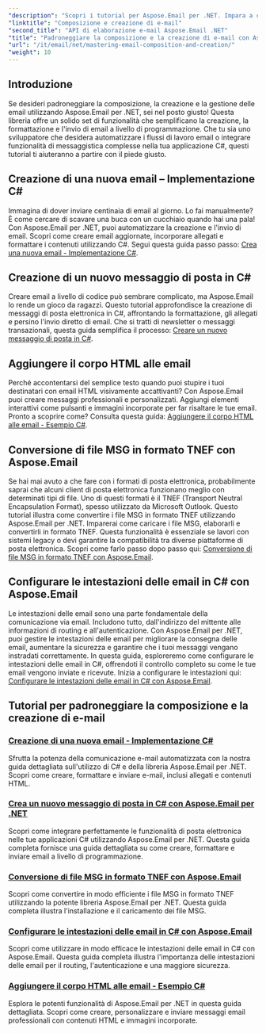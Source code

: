 ```yaml
---
"description": "Scopri i tutorial per Aspose.Email per .NET. Impara a creare, formattare e inviare email in modo programmatico, incluse funzionalità avanzate come allegati e contenuti HTML."
"linktitle": "Composizione e creazione di e-mail"
"second_title": "API di elaborazione e-mail Aspose.Email .NET"
"title": "Padroneggiare la composizione e la creazione di e-mail con Aspose.Email per .NET"
"url": "/it/email/net/mastering-email-composition-and-creation/"
"weight": 10
---
```


## Introduzione

Se desideri padroneggiare la composizione, la creazione e la gestione delle email utilizzando Aspose.Email per .NET, sei nel posto giusto! Questa libreria offre un solido set di funzionalità che semplificano la creazione, la formattazione e l'invio di email a livello di programmazione. Che tu sia uno sviluppatore che desidera automatizzare i flussi di lavoro email o integrare funzionalità di messaggistica complesse nella tua applicazione C#, questi tutorial ti aiuteranno a partire con il piede giusto.

## Creazione di una nuova email – Implementazione C#  

Immagina di dover inviare centinaia di email al giorno. Lo fai manualmente? È come cercare di scavare una buca con un cucchiaio quando hai una pala! Con Aspose.Email per .NET, puoi automatizzare la creazione e l'invio di email. Scopri come creare email aggiornate, incorporare allegati e formattare i contenuti utilizzando C#. Segui questa guida passo passo: [Crea una nuova email - Implementazione C#](./craft-a-fresh-email-csharp-implementation/).


## Creazione di un nuovo messaggio di posta in C#  

Creare email a livello di codice può sembrare complicato, ma Aspose.Email lo rende un gioco da ragazzi. Questo tutorial approfondisce la creazione di messaggi di posta elettronica in C#, affrontando la formattazione, gli allegati e persino l'invio diretto di email. Che si tratti di newsletter o messaggi transazionali, questa guida semplifica il processo: [Creare un nuovo messaggio di posta in C#](./construct-a-new-mail-message-in-csharp/).

## Aggiungere il corpo HTML alle email  

Perché accontentarsi del semplice testo quando puoi stupire i tuoi destinatari con email HTML visivamente accattivanti? Con Aspose.Email puoi creare messaggi professionali e personalizzati. Aggiungi elementi interattivi come pulsanti e immagini incorporate per far risaltare le tue email. Pronto a scoprire come? Consulta questa guida: [Aggiungere il corpo HTML alle email - Esempio C#](./add-html-body-to-emails-csharp-example/).

## Conversione di file MSG in formato TNEF con Aspose.Email  

Se hai mai avuto a che fare con i formati di posta elettronica, probabilmente saprai che alcuni client di posta elettronica funzionano meglio con determinati tipi di file. Uno di questi formati è il TNEF (Transport Neutral Encapsulation Format), spesso utilizzato da Microsoft Outlook. Questo tutorial illustra come convertire i file MSG in formato TNEF utilizzando Aspose.Email per .NET. Imparerai come caricare i file MSG, elaborarli e convertirli in formato TNEF. Questa funzionalità è essenziale se lavori con sistemi legacy o devi garantire la compatibilità tra diverse piattaforme di posta elettronica. Scopri come farlo passo dopo passo qui: [Conversione di file MSG in formato TNEF con Aspose.Email](./converting-msg-files-to-tnef-format/).

## Configurare le intestazioni delle email in C# con Aspose.Email  

Le intestazioni delle email sono una parte fondamentale della comunicazione via email. Includono tutto, dall'indirizzo del mittente alle informazioni di routing e all'autenticazione. Con Aspose.Email per .NET, puoi gestire le intestazioni delle email per migliorare la consegna delle email, aumentare la sicurezza e garantire che i tuoi messaggi vengano instradati correttamente. In questa guida, esploreremo come configurare le intestazioni delle email in C#, offrendoti il controllo completo su come le tue email vengono inviate e ricevute. Inizia a configurare le intestazioni qui: [Configurare le intestazioni delle email in C# con Aspose.Email](./configure-email-headers-in-csharp/).

## Tutorial per padroneggiare la composizione e la creazione di e-mail
### [Creazione di una nuova email - Implementazione C#](./craft-a-fresh-email-csharp-implementation/)
Sfrutta la potenza della comunicazione e-mail automatizzata con la nostra guida dettagliata sull'utilizzo di C# e della libreria Aspose.Email per .NET. Scopri come creare, formattare e inviare e-mail, inclusi allegati e contenuti HTML.
### [Crea un nuovo messaggio di posta in C# con Aspose.Email per .NET](./construct-a-new-mail-message-in-csharp/)
Scopri come integrare perfettamente le funzionalità di posta elettronica nelle tue applicazioni C# utilizzando Aspose.Email per .NET. Questa guida completa fornisce una guida dettagliata su come creare, formattare e inviare email a livello di programmazione.
### [Conversione di file MSG in formato TNEF con Aspose.Email](./converting-msg-files-to-tnef-format/)
Scopri come convertire in modo efficiente i file MSG in formato TNEF utilizzando la potente libreria Aspose.Email per .NET. Questa guida completa illustra l'installazione e il caricamento dei file MSG. 
### [Configurare le intestazioni delle email in C# con Aspose.Email](./configure-email-headers-in-csharp/)
Scopri come utilizzare in modo efficace le intestazioni delle email in C# con Aspose.Email. Questa guida completa illustra l'importanza delle intestazioni delle email per il routing, l'autenticazione e una maggiore sicurezza.
### [Aggiungere il corpo HTML alle email - Esempio C#](./add-html-body-to-emails-csharp-example/)
Esplora le potenti funzionalità di Aspose.Email per .NET in questa guida dettagliata. Scopri come creare, personalizzare e inviare messaggi email professionali con contenuti HTML e immagini incorporate.
